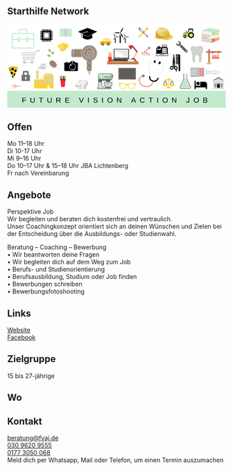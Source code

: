 ## Starthilfe Network
<div class="mediacontainer">
  <img id="topmedia" src="images/FVAJ,jpg.png" />
</div>

## Offen
Mo 11–18 Uhr<br>
Di 10-17 Uhr<br>
Mi  9–16 Uhr<br>
Do 10–17 Uhr & 15–18 Uhr JBA Lichtenberg<br>
Fr 	nach Vereinbarung

## Angebote
Perspektive Job<br>
Wir begleiten und beraten dich kostenfrei und vertraulich.<br>
Unser Coachingkonzept orientiert sich an deinen Wünschen und Zielen bei der Entscheidung über die Ausbildungs- oder Studienwahl.

Beratung – Coaching – Bewerbung<br>
•	Wir beantworten deine Fragen<br>
•	Wir begleiten dich auf dem Weg zum Job<br>
•	Berufs- und Studienorientierung<br>
•	Berufsausbildung, Studium oder Job finden<br>
•	Bewerbungen schreiben<br>
•	Bewerbungsfotoshooting<br>

## Links
<a class="external_link" target="_blank" href="https://www.fvaj.de">Website</a><br>
<a class="external_link" target="_blank" href="https://https://www.facebook.com/fvajverein">Facebook</a><br>

## Zielgruppe
15 bis 27-jährige 

## Wo
<div id="gmap"></div>
<script>window.onload = showMap('Ahrenshooper Str. 7, 13051 Berlin', 0, 'gmap_mini')</script>

## Kontakt
[beratung@fvaj.de](mailto:beratung@fvaj.de)<br>
<a href="tel:+493096209555">030 9620 9555</a><br>
<a href="tel:+491773050068">0177 3050 068</a><br>
Meld dich per Whatsapp, Mail oder Telefon, um einen Termin auszumachen
